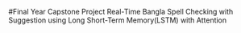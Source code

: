 #Final Year Capstone Project
Real-Time Bangla Spell Checking with Suggestion using Long Short-Term Memory(LSTM) with Attention
